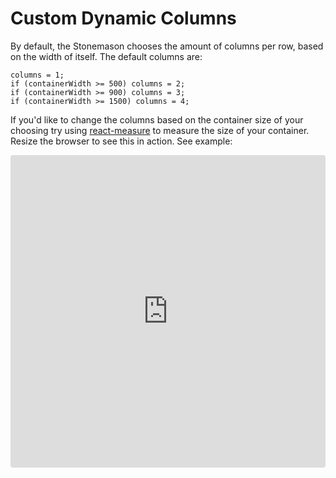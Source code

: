 # Custom Dynamic Columns

By default, the Stonemason chooses the amount of columns per row, based on the width of itself. The default columns are:

```
columns = 1;
if (containerWidth >= 500) columns = 2;
if (containerWidth >= 900) columns = 3;
if (containerWidth >= 1500) columns = 4;
```

If you'd like to change the columns based on the container size of your choosing try using [react-measure](https://github.com/souporserious/react-measure) to measure the size of your container. Resize the browser to see this in action.  See example:

<iframe src="https://codesandbox.io/embed/ll7ym48027?hidenavigation=1&view=editor" style="width:100%; height:500px; border:0; border-radius: 4px; overflow:hidden;" sandbox="allow-modals allow-forms allow-popups allow-scripts allow-same-origin"></iframe>


